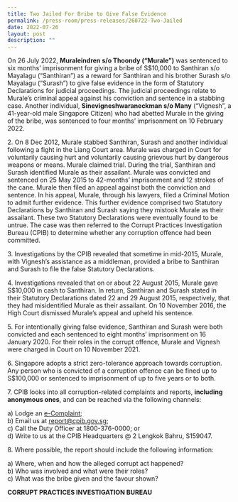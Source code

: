 ```yaml
---
title: Two Jailed For Bribe to Give False Evidence
permalink: /press-room/press-releases/260722-Two-Jailed
date: 2022-07-26
layout: post
description: ""
---
```

On 26 July 2022, **Muraleindren s/o Thoondy (“Murale”)** was sentenced to six months’ imprisonment for giving a bribe of S$10,000 to Santhiran s/o Mayalagu (“Santhiran”) as a reward for Santhiran and his brother Surash s/o Mayalagu (“Surash”) to give false evidence in the form of Statutory Declarations for judicial proceedings. The judicial proceedings relate to Murale’s criminal appeal against his conviction and sentence in a stabbing case. Another individual, **Sinevigneshwaraneckman s/o Many** (“Vignesh”, a 41-year-old male Singapore Citizen) who had abetted Murale in the giving of the bribe, was sentenced to four months’ imprisonment on 10 February 2022. 

2\. On 8 Dec 2012, Murale stabbed Santhiran, Surash and another individual following a fight in the Liang Court area. Murale was charged in Court for voluntarily causing hurt and voluntarily causing grievous hurt by dangerous weapons or means. Murale claimed trial. During the trial, Santhiran and Surash identified Murale as their assailant. Murale was convicted and sentenced on 25 May 2015 to 42-months’ imprisonment and 12 strokes of the cane. Murale then filed an appeal against both the conviction and sentence. In his appeal, Murale, through his lawyers, filed a Criminal Motion to admit further evidence. This further evidence comprised two Statutory Declarations by Santhiran and Surash saying they mistook Murale as their assailant. These two Statutory Declarations were eventually found to be untrue. The case was then referred to the Corrupt Practices Investigation Bureau (CPIB) to determine whether any corruption offence had been committed.

3\. Investigations by the CPIB revealed that sometime in mid-2015, Murale, with Vignesh’s assistance as a middleman, provided a bribe to Santhiran and Surash to file the false Statutory Declarations.

4\. Investigations revealed that on or about 22 August 2015, Murale gave S$10,000 in cash to Santhiran. In return, Santhiran and Surash stated in their Statutory Declarations dated 22 and 29 August 2015, respectively, that they had misidentified Murale as their assailant. On 10 November 2016, the High Court dismissed Murale’s appeal and upheld his sentence.

5\. For intentionally giving false evidence, Santhiran and Surash were both convicted and each sentenced to eight months’ imprisonment on 16 January 2020. For their roles in the corrupt offence, Murale and Vignesh were charged in Court on 10 November 2021. 

6\. Singapore adopts a strict zero-tolerance approach towards corruption. Any person who is convicted of a corruption offence can be fined up to S$100,000 or sentenced to imprisonment of up to five years or to both.

7\. CPIB looks into all corruption-related complaints and reports, **including anonymous ones**, and can be reached via the following channels:

a) Lodge an [e-Complaint](/e-services/e-complaint-for-corrupt-conduct);<br>
b) Email us at <a href="mailto:report@cpib.gov.sg" class="spamspan">report@cpib.gov.sg</a>;<br>
c) Call the Duty Officer at 1800-376-0000; or<br>
d) Write to us at the CPIB Headquarters @ 2 Lengkok Bahru, S159047.

8\.	Where possible, the report should include the following information:

a) Where, when and how the alleged corrupt act happened?<br>
b) Who was involved and what were their roles?<br>
c) What was the bribe given and the favour shown?

**CORRUPT PRACTICES INVESTIGATION BUREAU**